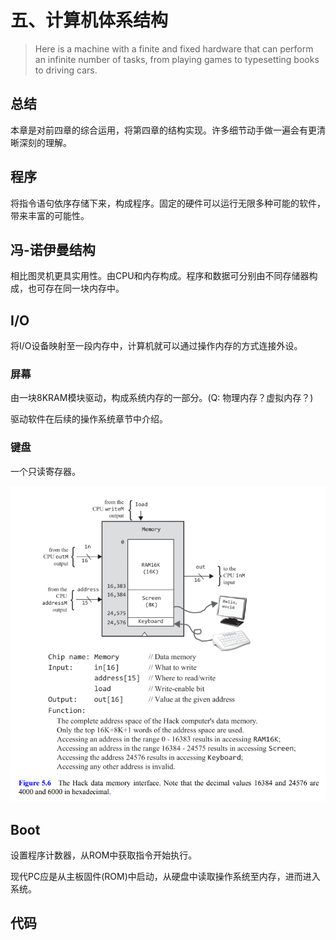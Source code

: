 # 五、计算机体系结构

> Here is a machine with a finite
> and fixed hardware that can perform an infinite number of tasks, from
> playing games to typesetting books to driving cars. 

## 总结

本章是对前四章的综合运用，将第四章的结构实现。许多细节动手做一遍会有更清晰深刻的理解。

## 程序

将指令语句依序存储下来，构成程序。固定的硬件可以运行无限多种可能的软件，带来丰富的可能性。

## 冯-诺伊曼结构

相比图灵机更具实用性。由CPU和内存构成。程序和数据可分别由不同存储器构成，也可存在同一块内存中。

## I/O

将I/O设备映射至一段内存中，计算机就可以通过操作内存的方式连接外设。

### 屏幕

由一块8KRAM模块驱动，构成系统内存的一部分。(Q: 物理内存？虚拟内存？)

驱动软件在后续的操作系统章节中介绍。

### 键盘

一个只读寄存器。

![Fig5.6](../images/Figure%205.6.png)

## Boot

设置程序计数器，从ROM中获取指令开始执行。

现代PC应是从主板固件(ROM)中启动，从硬盘中读取操作系统至内存，进而进入系统。

## 代码
